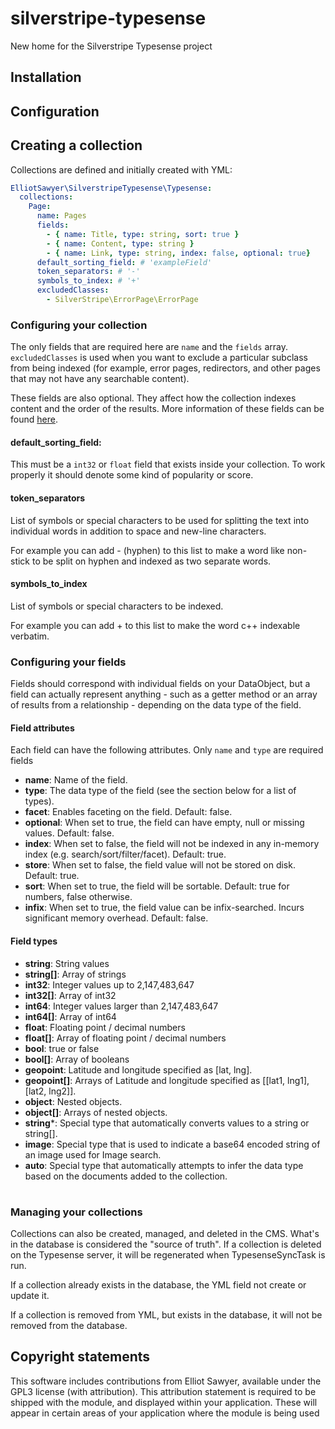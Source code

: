 # silverstripe-typesense

New home for the Silverstripe Typesense project

## Installation

## Configuration

## Creating a collection

Collections are defined and initially created with YML:

```yml
ElliotSawyer\SilverstripeTypesense\Typesense:
  collections:
    Page:
      name: Pages
      fields:
        - { name: Title, type: string, sort: true }
        - { name: Content, type: string }
        - { name: Link, type: string, index: false, optional: true}
      default_sorting_field: # 'exampleField'
      token_separators: # '-'
      symbols_to_index: # '+'
      excludedClasses:
        - SilverStripe\ErrorPage\ErrorPage
```

### Configuring your collection

The only fields that are required here are `name` and the `fields` array. `excludedClasses` is used when you want to exclude a particular subclass from being indexed (for example, error pages, redirectors, and other pages that may not have any searchable content).

These fields are also optional.  They affect how the collection indexes content and the order of the results.  More information of these fields can be found [here](https://typesense.org/docs/26.0/api/collections.html#schema-parameters).

#### default_sorting_field: 

This must be a `int32` or `float` field that exists inside your collection. To work properly it should denote some kind of popularity or score.

#### token_separators

List of symbols or special characters to be used for splitting the text into individual words in addition to space and new-line characters.

For example you can add - (hyphen) to this list to make a word like non-stick to be split on hyphen and indexed as two separate words.

#### symbols_to_index

List of symbols or special characters to be indexed.

For example you can add + to this list to make the word c++ indexable verbatim.

### Configuring your fields

Fields should correspond with individual fields on your DataObject, but a field can actually represent anything - such as a getter method or an array of results from a relationship - depending on the data type of the field.

#### Field attributes 

Each field can have the following attributes.  Only `name` and `type` are required fields

* **name**: Name of the field.
* **type**: The data type of the field (see the section below for a list of types).
* **facet**: Enables faceting on the field. Default: false.
* **optional**: When set to true, the field can have empty, null or missing values. Default: false.
* **index**: When set to false, the field will not be indexed in any in-memory index (e.g. search/sort/filter/facet). Default: true.
* **store**: When set to false, the field value will not be stored on disk. Default: true.
* **sort**: When set to true, the field will be sortable. Default: true for numbers, false otherwise.
* **infix**: When set to true, the field value can be infix-searched. Incurs significant memory overhead. Default: false.

#### Field types

* **string**: String values
* **string[]**: Array of strings
* **int32**: Integer values up to 2,147,483,647
* **int32[]**: Array of int32
* **int64**: Integer values larger than 2,147,483,647
* **int64[]**: Array of int64
* **float**: Floating point / decimal numbers
* **float[]**: Array of floating point / decimal numbers
* **bool**: true or false
* **bool[]**: Array of booleans
* **geopoint**: Latitude and longitude specified as [lat, lng].
* **geopoint[]**: Arrays of Latitude and longitude specified as [[lat1, lng1], [lat2, lng2]].
* **object**: Nested objects.
* **object[]**: Arrays of nested objects.
* **string***: Special type that automatically converts values to a string or string[].
* **image**: Special type that is used to indicate a base64 encoded string of an image used for Image search.
* **auto**: Special type that automatically attempts to infer the data type based on the documents added to the collection.
#

### Managing your collections

Collections can also be created, managed, and deleted in the CMS. What's in the database is considered the "source of truth". If a collection is deleted on the Typesense server, it will be regenerated when TypesenseSyncTask is run.

If a collection already exists in the database, the YML field not create or update it.

If a collection is removed from YML, but exists in the database, it will not be removed from the database.

## Copyright statements

This software includes contributions from Elliot Sawyer, available under the GPL3 license (with attribution). This attribution statement is required to be shipped with the module, and displayed within your application. These will appear in certain areas of your application where the module is being used
